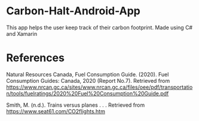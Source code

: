# Carbon-Halt-Android-App
This app helps the user keep track of their carbon footprint. Made using C# and Xamarin

# References

Natural Resources Canada, Fuel Consumption Guide. (2020). Fuel Consumption Guides: Canada, 2020 (Report No.7). Retrieved from     https://www.nrcan.gc.ca/sites/www.nrcan.gc.ca/files/oee/pdf/transportation/tools/fuelratings/2020%20Fuel%20Consumption%20Guide.pdf

Smith, M. (n.d.). Trains versus planes . . . Retrieved from https://www.seat61.com/CO2flights.htm
